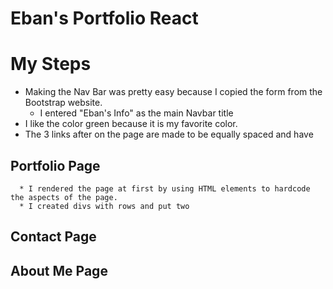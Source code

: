 # Eban's Portfolio React

# My Steps
   * Making the Nav Bar was pretty easy because I copied the form from the Bootstrap website.
      * I entered "Eban's Info" as the main Navbar title
   * I like the color green because it is my favorite color.
   * The 3 links after on the page are made to be equally spaced and have 

   ## Portfolio Page
      * I rendered the page at first by using HTML elements to hardcode the aspects of the page.
      * I created divs with rows and put two 

   ## Contact Page

   ## About Me Page

